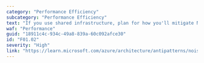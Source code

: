```yaml
---
category: "Performance Efficiency"
subcategory: "Performance Efficiency"
text: "If you use shared infrastructure, plan for how you'll mitigate Noisy Neighbor concerns. Ensure that one tenant can't reduce the performance of the system for other tenants."
waf: "Performance"
guid: "18911c4c-934c-49a8-839a-60c092afce30"
id: "F01.02"
severity: "High"
link: "https://learn.microsoft.com/azure/architecture/antipatterns/noisy-neighbor/noisy-neighbor"
---
```

